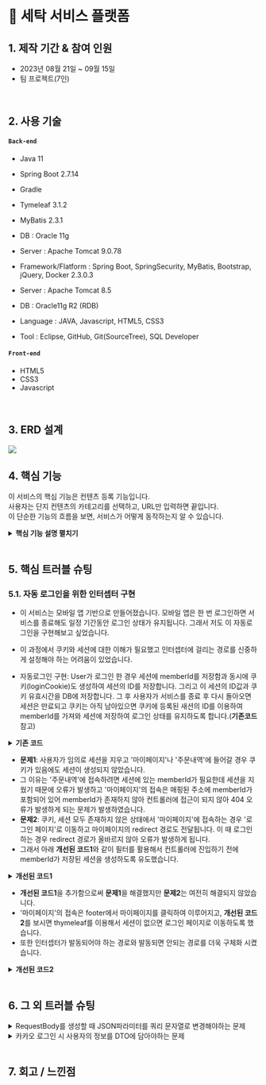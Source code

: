 # :pushpin: 세탁 서비스 플랫폼

## 1. 제작 기간 & 참여 인원

-   2023년 08월 21일 ~ 09월 15일
-   팀 프로젝트(7인)

</br>

## 2. 사용 기술

#### `Back-end`

-   Java 11
-   Spring Boot 2.7.14
-   Gradle
-   Tymeleaf 3.1.2
-   MyBatis 2.3.1
-   DB : Oracle 11g
-   Server : Apache Tomcat 9.0.78
-   Framework/Flatform : Spring Boot, SpringSecurity, MyBatis, Bootstrap, jQuery, Docker 2.3.0.3
  - Server : Apache Tomcat 8.5
- DB : Oracle11g R2 (RDB)

- Language : JAVA, Javascript, HTML5, CSS3
- Tool : Eclipse, GitHub, Git(SourceTree), SQL Developer

#### `Front-end`

-   HTML5
-   CSS3
-   Javascript

</br>

## 3. ERD 설계

![](https://private-user-images.githubusercontent.com/140701897/270906158-458434d6-77a5-433f-9278-095c5f6ccc52.png?jwt=eyJhbGciOiJIUzI1NiIsInR5cCI6IkpXVCJ9.eyJpc3MiOiJnaXRodWIuY29tIiwiYXVkIjoicmF3LmdpdGh1YnVzZXJjb250ZW50LmNvbSIsImtleSI6ImtleTEiLCJleHAiOjE2OTU4MDE4ODcsIm5iZiI6MTY5NTgwMTU4NywicGF0aCI6Ii8xNDA3MDE4OTcvMjcwOTA2MTU4LTQ1ODQzNGQ2LTc3YTUtNDMzZi05Mjc4LTA5NWM1ZjZjY2M1Mi5wbmc_WC1BbXotQWxnb3JpdGhtPUFXUzQtSE1BQy1TSEEyNTYmWC1BbXotQ3JlZGVudGlhbD1BS0lBSVdOSllBWDRDU1ZFSDUzQSUyRjIwMjMwOTI3JTJGdXMtZWFzdC0xJTJGczMlMkZhd3M0X3JlcXVlc3QmWC1BbXotRGF0ZT0yMDIzMDkyN1QwNzU5NDdaJlgtQW16LUV4cGlyZXM9MzAwJlgtQW16LVNpZ25hdHVyZT0xOWMxZDA4NGI1OGZiZmUyZGRiN2RlYzQzMDlmYzJjYmI4Y2UwN2FjNDc4MzdiNmE2MTIyZDNhN2RlYWQ3MzA3JlgtQW16LVNpZ25lZEhlYWRlcnM9aG9zdCZhY3Rvcl9pZD0wJmtleV9pZD0wJnJlcG9faWQ9MCJ9.c8m8Or9RPKdmQ1Ti0ApOD72CUEou9nSb3NdHmIeC5DI)

## 4. 핵심 기능

이 서비스의 핵심 기능은 컨텐츠 등록 기능입니다.  
사용자는 단지 컨텐츠의 카테고리를 선택하고, URL만 입력하면 끝입니다.  
이 단순한 기능의 흐름을 보면, 서비스가 어떻게 동작하는지 알 수 있습니다.

<details>
<summary><b>핵심 기능 설명 펼치기</b></summary>
<div markdown="1">

### 4.1. 전체 흐름

![](https://zuminternet.github.io/images/portal/post/2019-04-22-ZUM-Pilot-integer/flow1.png)

### 4.2. 사용자 요청

![](https://zuminternet.github.io/images/portal/post/2019-04-22-ZUM-Pilot-integer/flow_vue.png)

-   **URL 정규식 체크** :pushpin: [코드 확인](https://github.com/Integerous/goQuality/blob/b587bbff4dce02e3bec4f4787151a9b6fa326319/frontend/src/components/PostInput.vue#L67)

    -   Vue.js로 렌더링된 화면단에서, 사용자가 등록을 시도한 URL의 모양새를 정규식으로 확인합니다.
    -   URL의 모양새가 아닌 경우, 에러 메세지를 띄웁니다.

-   **Axios 비동기 요청** :pushpin: [코드 확인]()
    -   URL의 모양새인 경우, 컨텐츠를 등록하는 POST 요청을 비동기로 날립니다.

### 4.3. Controller

![](https://zuminternet.github.io/images/portal/post/2019-04-22-ZUM-Pilot-integer/flow_controller.png)

-   **요청 처리** :pushpin: [코드 확인](https://github.com/Integerous/goQuality/blob/b2c5e60761b6308f14eebe98ccdb1949de6c4b99/src/main/java/goQuality/integerous/controller/PostRestController.java#L55)

    -   Controller에서는 요청을 화면단에서 넘어온 요청을 받고, Service 계층에 로직 처리를 위임합니다.

-   **결과 응답** :pushpin: [코드 확인]()
    -   Service 계층에서 넘어온 로직 처리 결과(메세지)를 화면단에 응답해줍니다.

### 4.4. Service

![](https://zuminternet.github.io/images/portal/post/2019-04-22-ZUM-Pilot-integer/flow_service1.png)

-   **Http 프로토콜 추가 및 trim()** :pushpin: [코드 확인]()

    -   사용자가 URL 입력 시 Http 프로토콜을 생략하거나 공백을 넣은 경우,  
        올바른 URL이 될 수 있도록 Http 프로토콜을 추가해주고, 공백을 제거해줍니다.

-   **URL 접속 확인** :pushpin: [코드 확인]()

    -   화면단에서 모양새만 확인한 URL이 실제 리소스로 연결되는지 HttpUrlConnection으로 테스트합니다.
    -   이 때, 빠른 응답을 위해 Request Method를 GET이 아닌 HEAD를 사용했습니다.
    -   (HEAD 메소드는 GET 메소드의 응답 결과의 Body는 가져오지 않고, Header만 확인하기 때문에 GET 메소드에 비해 응답속도가 빠릅니다.)

    ![](https://zuminternet.github.io/images/portal/post/2019-04-22-ZUM-Pilot-integer/flow_service2.png)

-   **Jsoup 이미지, 제목 파싱** :pushpin: [코드 확인]()
    -   URL 접속 확인결과 유효하면 Jsoup을 사용해서 입력된 URL의 이미지와 제목을 파싱합니다.
    -   이미지는 Open Graphic Tag를 우선적으로 파싱하고, 없을 경우 첫 번째 이미지와 제목을 파싱합니다.
    -   컨텐츠에 이미지가 없을 경우, 미리 설정해둔 기본 이미지를 사용하고, 제목이 없을 경우 생략합니다.

### 4.5. Repository

![](https://zuminternet.github.io/images/portal/post/2019-04-22-ZUM-Pilot-integer/flow_repo.png)

-   **컨텐츠 저장** :pushpin: [코드 확인]()
    -   URL 유효성 체크와 이미지, 제목 파싱이 끝난 컨텐츠는 DB에 저장합니다.
    -   저장된 컨텐츠는 다시 Repository - Service - Controller를 거쳐 화면단에 송출됩니다.

</div>
</details>

</br>

## 5. 핵심 트러블 슈팅

### 5.1. 자동 로그인을 위한 인터셉터 구현

-   이 서비스는 모바일 앱 기반으로 만들어졌습니다. 모바일 앱은 한 번 로그인하면 서비스를 종료해도 일정 기간동안 로그인 상태가 유지됩니다. 그래서 저도 이 자동로그인을 구현해보고 싶었습니다.

-   이 과정에서 쿠키와 세션에 대한 이해가 필요했고 인터셉터에 걸리는 경로를 신중하게 설정해야 하는 어려움이 있었습니다.

-   자동로그인 구현: User가 로그인 한 경우 세션에 memberId를 저장함과 동시에 쿠키(loginCookie)도 생성하여 세션의 ID를 저장합니다. 그리고 이 세션의 ID값과 쿠키 유효시간을 DB에 저장합니다. 그 후 사용자가 서비스를 종료 후 다시 돌아오면 세션은 만료되고 쿠키는 아직 남아있으면 쿠키에 등록된 새션의 ID를 이용하여 memberId를 가져와 세션에 저장하여 로그인 상태를 유지하도록 합니다.(**기존코드** 참고)

<details>
<summary><b>기존 코드</b></summary>
<div markdown="1">

`loginController.java`

```java
session.setAttribute(SessionConstant.LOGIN_MEMBER, userDto.getMemberId());
Cookie cookie = new Cookie("loginCookie", session.getId());
cookie.setPath("/");
int amount = 60 * 60 * 24 * 7;
// 단위는 (초)임으로 7일정도로 유효시간을 설정해 준다.
cookie.setMaxAge(amount);
// 쿠키를 적용해 준다.
response.addCookie(cookie);
Date limit = new Date(System.currentTimeMillis() + (1000*amount));
// 현재 세션 id와 유효시간을 사용자 테이블에 저장한다.
service.keepLogin(session.getId(), limit, userDto.getMemberId());

```

`WebConfig.java`

```java
registry.addInterceptor(new LoginCheckInterceptor(loginService))
.order(1)
.addPathPatterns("/laundry/**")
.excludePathPatterns("/css/**", "/images/**", "/js/**", "/font/**", "/","/members//**",
"/login/**", "/price/**", "/subscription/**","/register", "/check/**");
```

`LoginCheckInterceptor.java`

```java
@Override
public boolean preHandle(HttpServletRequest request, HttpServletResponse response, Object handler) throws Exception {
    String requestURI = request.getRequestURI();
    log.info("인증 체크 인터셉터 실행 {}", requestURI);
    HttpSession session = request.getSession(true);

    // 세션이 없거나 세션에 저장된 memberId가 없는 경우
    if (session == null || session.getAttribute(SessionConstant.LOGIN_MEMBER) == null) {
    // 웹에 있는 쿠키를 가져온다.
    Cookie loginCookie = WebUtils.getCookie(request,"loginCookie");

    // loginCookie가 있는 경우 쿠키에 저장된 세션ID값을 이용해 memberId를 가져와 세션에 저장
    if(loginCookie != null){
        String sessionId = loginCookie.getValue();
        MemberDto memberDto = loginService.checkUserWithSessionId(sessionId);
        if(memberDto != null){
            session.setAttribute(SessionConstant.LOGIN_MEMBER, memberDto.getMemberId());
            return true;
        }
    }else{
        log.info("인증되지않은 사용자 요청");
        response.sendRedirect("/login?redirectURL=" + requestURI);
        return false;
        }
    }
    log.info("인증된 사용자");
    return true;
}
```

</div>
</details>

-   **문제1**: 사용자가 임의로 세션을 지우고 '마이페이지'나 '주문내역'에 들어갈 경우 쿠키가 있음에도 세션이 생성되지 않았습니다.
-   그 이유는 '주문내역'에 접속하려면 세션에 있는 memberId가 필요한데 세션을 지웠기 때문에 오류가 발생하고 '마이페이지'의 접속은 매핑된 주소에 memberId가 포함되어 있어 memberId가 존재하지 않아 컨트롤러에 접근이 되지 않아 404 오류가 발생하게 되는 문제가 발생하였습니다.
-   **문제2**: 쿠키, 세션 모두 존재하지 않은 상태에서 '마이페이지'에 접속하는 경우 '로그인 페이지'로 이동하고 마이페이지의 redirect 경로도 전달됩니다. 이 때 로그인 하는 경우 redirect 경로가 올바르지 않아 오류가 발생하게 됩니다.
-   그래서 아래 **개선된 코드1**와 같이 필터를 활용해서 컨트롤러에 진입하기 전에 memberId가 저장된 세션을 생성하도록 유도했습니다.
<details>
<summary><b>개선된 코드1</b></summary>
<div markdown="1">

```java
@Override
public void doFilter(ServletRequest request, ServletResponse response, FilterChain chain) throws IOException, ServletException {
    HttpServletRequest req = (HttpServletRequest) request;
    Cookie loginCookie = WebUtils.getCookie(req,"loginCookie");
    if(loginCookie != null){
        HttpSession session = req.getSession();
        String sessionId = loginCookie.getValue();
        MemberDto memberDto = loginService.checkUserWithSessionId(sessionId);
        if(memberDto != null){
            session.setAttribute(SessionConstant.LOGIN_MEMBER, memberDto.getMemberId());
        }else{
            return;
        }
    }
    chain.doFilter(request, response);
}
```

</div>
</details>

-   **개선된 코드1**을 추가함으로써 **문제1**을 해결했지만 **문제2**는 여전히 해결되지 않았습니다.
-   '마이페이지'의 접속은 footer에서 마이페이지를 클릭하여 이루어지고, **개선된 코드2**를 보시면 thymeleaf를 이용해서 세션이 없으면 로그인 페이지로 이동하도록 했습니다.
-   또한 인터셉터가 발동되어야 하는 경로와 발동되면 안되는 경로를 더욱 구체화 시켰습니다.

<details>
<summary><b>개선된 코드2</b></summary> 
<div markdown="1">

`project_footer.html` :pushpin: [코드확인](https://github.com/geonwoo05/laundry_project/blob/develop/src/main/resources/templates/common/project_footer.html#L29)

```html
<th:block th:if="${session.memberId != null}">
    <a th:href="@{/members/{memberId}/mypage(memberId=${session.memberId})}">
        <button type="button" class="mypage">
            <!-- 선택된 버튼 -->
            <svg xmlns="http://www.w3.org/2000/svg" th:if="${footer == 'mypage'}" viewBox="0 0 448 512">
                <path
                    id="mypageButton1"
                    d="M224 256A128 128 0 1 0 224 0a128 128 0 1 0 0 256zm-45.7 48C79.8 304 0 383.8 0 482.3C0 498.7 13.3 512 29.7 512H418.3c16.4 0 29.7-13.3 29.7-29.7C448 383.8 368.2 304 269.7 304H178.3z"
                />
            </svg>
            <!-- 선택되지 않은 버튼 -->
            <svg xmlns="http://www.w3.org/2000/svg" th:if="${footer != 'mypage'}" viewBox="0 0 448 512">
                <path
                    id="mypageButton2"
                    d="M336 128a112 112 0 1 0 -224 0 112 112 0 1 0 224 0zM96 128a128 128 0 1 1 256 0A128 128 0 1 1 96 128zM16 482.3c0 7.6 6.1 13.7 13.7 13.7H418.3c7.6 0 13.7-6.1 13.7-13.7C432 392.7 359.3 320 269.7 320H178.3C88.7 320 16 392.7 16 482.3zm-16 0C0 383.8 79.8 304 178.3 304h91.4C368.2 304 448 383.8 448 482.3c0 16.4-13.3 29.7-29.7 29.7H29.7C13.3 512 0 498.7 0 482.3z"
                />
            </svg>
            <span>마이페이지</span>
        </button>
    </a>
</th:block>
<th:block th:if="${session.memberId == null}">
    <a th:href="@{/login}">
        <button type="button" class="mypage">
            <!-- 선택된 버튼 -->
            <svg xmlns="http://www.w3.org/2000/svg" th:if="${footer == 'mypage'}" viewBox="0 0 448 512">
                <path
                    id="mypageButton1"
                    d="M224 256A128 128 0 1 0 224 0a128 128 0 1 0 0 256zm-45.7 48C79.8 304 0 383.8 0 482.3C0 498.7 13.3 512 29.7 512H418.3c16.4 0 29.7-13.3 29.7-29.7C448 383.8 368.2 304 269.7 304H178.3z"
                />
            </svg>
            <!-- 선택되지 않은 버튼 -->
            <svg xmlns="http://www.w3.org/2000/svg" th:if="${footer != 'mypage'}" viewBox="0 0 448 512">
                <path
                    id="mypageButton2"
                    d="M336 128a112 112 0 1 0 -224 0 112 112 0 1 0 224 0zM96 128a128 128 0 1 1 256 0A128 128 0 1 1 96 128zM16 482.3c0 7.6 6.1 13.7 13.7 13.7H418.3c7.6 0 13.7-6.1 13.7-13.7C432 392.7 359.3 320 269.7 320H178.3C88.7 320 16 392.7 16 482.3zm-16 0C0 383.8 79.8 304 178.3 304h91.4C368.2 304 448 383.8 448 482.3c0 16.4-13.3 29.7-29.7 29.7H29.7C13.3 512 0 498.7 0 482.3z"
                />
            </svg>
            <span>마이페이지</span>
        </button>
    </a>
</th:block>
```

<br/>

`WebConfig.java`

```java
@Override
public void addInterceptors(InterceptorRegistry registry) {
    // 로그인 체크 인터셉터
    registry.addInterceptor(new LoginCheckInterceptor(loginService))
                .order(1)
                .addPathPatterns("/laundry/**", "/orders/**", "/members/**")
                .excludePathPatterns("/css/**", "/images/**", "/js/**", "/", "/font/**", "/members//**","/orders/*/payment/webhook");

}
```

</div>
</details>

</br>

## 6. 그 외 트러블 슈팅

<details>
<summary>RequestBody를 생성할 때 JSON파라미터를 쿼리 문자열로 변경해야하는 문제</summary>
<div markdown="1">

-   okHttp에서 제공하는 HttpUrl.Builder를 이용하여 URL의 쿼리 문자열을 반환하는 'encodeParameters'메서드를 만들어서 해결

```java
public String encodeParameters(JSONObject params) {
    HttpUrl.Builder urlBuilder = HttpUrl.parse(KAKAO_REDIRECT_URL).newBuilder();
    for (String key : params.keySet()) {
        urlBuilder.addQueryParameter(key, params.getString(key));
    }
    return urlBuilder.build().encodedQuery();
}

```

</div>
</details>

<details>
<summary>카카오 로그인 시 사용자의 정보를 DTO에 담아야하는 문제</summary>
<div markdown="1">

-   ObjectMapper 객체를 이용하여 JSON데이터를 java객체에 저장하면 된다.
-   DeserializationFeature.FAIL_ON_UNKNOWN_PROPERTIES 설정은 JSON데이터에 java 클래스에 없는 속성이 있어도 예외를 던지지 않게 하는 설정이다.

```java
ObjectMapper obMapper = new ObjectMapper();
obMapper.configure(DeserializationFeature.FAIL_ON_UNKNOWN_PROPERTIES, false);
KakaoProfile kakaoProfile = null;
try {
    kakaoProfile = obMapper.readValue(body.string(), KakaoProfile.class);
}catch(JsonMappingException e){
    e.printStackTrace();

}catch (JsonProcessingException e){
    e.printStackTrace();
}
```

</div>
</details>

</br>

## 7. 회고 / 느낀점

>
